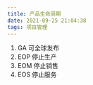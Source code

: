 ```yaml
---
title: 产品生命周期
date: 2021-09-25 21:04:38
tags: 项目管理
---
```

1. GA 可全球发布
2. EOP 停止生产
3. EOM 停止销售
4. EOS 停止服务
